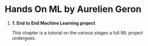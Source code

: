 # Hands On ML by Aurelien Geron
<ol>
	<li>
		<strong>1. End to End Machine Learning project</strong>
		<p>
			This chapter is a tutorial on the various stages a full ML project undergoes.
		</p>
	</li>
</ol>